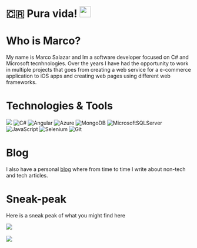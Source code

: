 # 🇨🇷 Pura vida! <img src="https://raw.githubusercontent.com/MartinHeinz/MartinHeinz/master/wave.gif" width="30px" height="30px" />

# Who is Marco?
My name is Marco Salazar and Im a software developer focused on C# and Microsoft tecnhnologies. Over the years I have had the opportunity to work in multiple projects that goes from creating a web service for a e-commerce application to iOS apps and creating web pages using different web frameworks. 

# Technologies & Tools
![](https://img.shields.io/badge/.NET-5C2D91?style=for-the-badge&logo=.net&logoColor=white)
![C#](https://img.shields.io/badge/c%23-%23239120.svg?style=for-the-badge&logo=c-sharp&logoColor=white)
![Angular](https://img.shields.io/badge/angular-%23DD0031.svg?style=for-the-badge&logo=angular&logoColor=white)
![Azure](https://img.shields.io/badge/azure-%230072C6.svg?style=for-the-badge&logo=microsoftazure&logoColor=white)
![MongoDB](https://img.shields.io/badge/MongoDB-%234ea94b.svg?style=for-the-badge&logo=mongodb&logoColor=white)
![MicrosoftSQLServer](https://img.shields.io/badge/Microsoft%20SQL%20Server-CC2927?style=for-the-badge&logo=microsoft%20sql%20server&logoColor=white)
![JavaScript](https://img.shields.io/badge/javascript-%23323330.svg?style=for-the-badge&logo=javascript&logoColor=%23F7DF1E)
![Selenium](https://img.shields.io/badge/-selenium-%43B02A?style=for-the-badge&logo=selenium&logoColor=white)
![Git](https://img.shields.io/badge/git-%23F05033.svg?style=for-the-badge&logo=git&logoColor=white)

# Blog
I also have a personal [blog](http://marsalal.github.io/) where from time to time I write about non-tech and tech articles.

# Sneak-peak

Here is a sneak peak of what you might find here

<a href="https://github.com/marsalal/marsalal">
  <img align="center" src="https://github-readme-stats.vercel.app/api/top-langs/?username=marsalal&title_color=ffffff&text_color=c9cacc&icon_color=2bbc8a&bg_color=1d1f21&langs_count=3" />
</a>
<br/>
<br/>
<a href="https://github.com/marsalal/random_features">
  <img align="center" src="https://github-readme-stats.vercel.app/api/pin/?username=marsalal&repo=random_features&title_color=ffffff&text_color=c9cacc&icon_color=2bbc8a&bg_color=1d1f21" />
</a>
